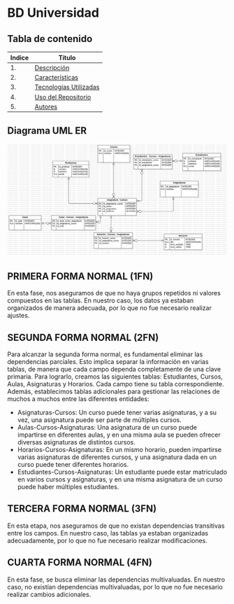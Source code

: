 # BD Universidad

## Tabla de contenido
| Indice | Título  |
|--|--|
| 1. | [Descripción](#Descripcion) |
| 2. | [Características](#Caracteristicas) |
| 3. | [Tecnologías Utilizadas](#Tecnologias) |
| 4. | [Uso del Repositorio](#Uso) |
| 5. | [Autores](#Autores) |


## Diagrama UML ER





![ER](/images/1.jpg)



## PRIMERA FORMA NORMAL (1FN)
En esta fase, nos aseguramos de que no haya grupos repetidos ni valores compuestos en las tablas. En nuestro caso, los datos ya estaban organizados de manera adecuada, por lo que no fue necesario realizar ajustes.

## SEGUNDA FORMA NORMAL (2FN)
Para alcanzar la segunda forma normal, es fundamental eliminar las dependencias parciales. Esto implica separar la información en varias tablas, de manera que cada campo dependa completamente de una clave primaria. Para lograrlo, creamos las siguientes tablas: Estudiantes, Cursos, Aulas, Asignaturas y Horarios. Cada campo tiene su tabla correspondiente. Además, establecimos tablas adicionales para gestionar las relaciones de muchos a muchos entre las diferentes entidades:

- Asignaturas-Cursos: Un curso puede tener varias asignaturas, y a su vez, una asignatura puede ser parte de múltiples cursos.
- Aulas-Cursos-Asignaturas: Una asignatura de un curso puede impartirse en diferentes aulas, y en una misma aula se pueden ofrecer diversas asignaturas de distintos cursos.
- Horarios-Cursos-Asignaturas: En un mismo horario, pueden impartirse varias asignaturas de diferentes cursos, y una asignatura dada en un curso puede tener diferentes horarios.
- Estudiantes-Cursos-Asignaturas: Un estudiante puede estar matriculado en varios cursos y asignaturas, y en una misma asignatura de un curso puede haber múltiples estudiantes.

## TERCERA FORMA NORMAL (3FN)
En esta etapa, nos aseguramos de que no existan dependencias transitivas entre los campos. En nuestro caso, las tablas ya estaban organizadas adecuadamente, por lo que no fue necesario realizar modificaciones.

## CUARTA FORMA NORMAL (4FN)
En esta fase, se busca eliminar las dependencias multivaluadas. En nuestro caso, no existían dependencias multivaluadas, por lo que no fue necesario realizar cambios adicionales.


